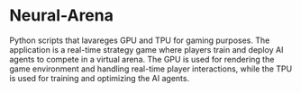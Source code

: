# Neural-Arena
Python scripts that lavareges GPU and TPU for gaming purposes. The application is a real-time strategy game where players train and deploy AI agents to compete in a virtual arena. The GPU is used for rendering the game environment and handling real-time player interactions, while the TPU is used for training and optimizing the AI agents.
